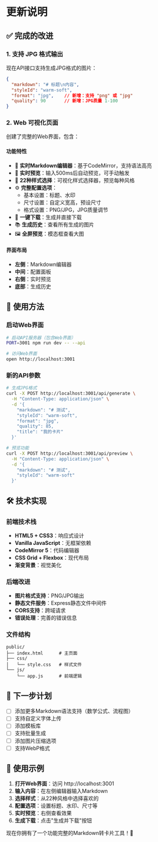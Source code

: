 # 更新说明

## ✅ 完成的改进

### 1. 支持 JPG 格式输出

现在API接口支持生成JPG格式的图片：

```json
{
  "markdown": "# 标题\n内容",
  "styleId": "warm-soft",
  "format": "jpg",    // 新增：支持 "png" 或 "jpg"
  "quality": 90       // 新增：JPG质量 1-100
}
```

### 2. Web 可视化页面

创建了完整的Web界面，包含：

#### 功能特性
- 📝 **实时Markdown编辑器**：基于CodeMirror，支持语法高亮
- 👀 **实时预览**：输入500ms后自动预览，可手动触发
- 🎨 **22种样式选择**：可视化样式选择器，预览每种风格
- ⚙️ **完整配置选项**：
  - 基本设置：标题、水印
  - 尺寸设置：自定义宽高，预设尺寸
  - 格式设置：PNG/JPG，JPG质量调节
- 💾 **一键下载**：生成并直接下载
- 📚 **生成历史**：查看所有生成的图片
- 🖼️ **全屏预览**：模态框查看大图

#### 界面布局
- **左侧**：Markdown编辑器
- **中间**：配置面板
- **右侧**：实时预览
- **底部**：生成历史

## 🚀 使用方法

### 启动Web界面

```bash
# 启动API服务器（包含Web界面）
PORT=3001 npm run dev -- --api

# 访问Web界面
open http://localhost:3001
```

### 新的API参数

```bash
# 生成JPG格式
curl -X POST http://localhost:3001/api/generate \
  -H "Content-Type: application/json" \
  -d '{
    "markdown": "# 测试",
    "styleId": "warm-soft",
    "format": "jpg",
    "quality": 85,
    "title": "我的卡片"
  }'

# 预览功能
curl -X POST http://localhost:3001/api/preview \
  -H "Content-Type: application/json" \
  -d '{
    "markdown": "# 测试",
    "styleId": "warm-soft"
  }'
```

## 🛠️ 技术实现

### 前端技术栈
- **HTML5 + CSS3**：响应式设计
- **Vanilla JavaScript**：无框架依赖
- **CodeMirror 5**：代码编辑器
- **CSS Grid + Flexbox**：现代布局
- **渐变背景**：视觉美化

### 后端改进
- **图片格式支持**：PNG/JPG输出
- **静态文件服务**：Express静态文件中间件
- **CORS支持**：跨域请求
- **错误处理**：完善的错误信息

### 文件结构
```
public/
├── index.html      # 主页面
├── css/
│   └── style.css   # 样式文件
└── js/
    └── app.js      # 前端逻辑
```

## 🎯 下一步计划

- [ ] 添加更多Markdown语法支持（数学公式、流程图）
- [ ] 支持自定义字体上传
- [ ] 添加模板库
- [ ] 支持批量生成
- [ ] 添加图片压缩选项
- [ ] 支持WebP格式

## 📝 使用示例

1. **打开Web界面**：访问 http://localhost:3001
2. **输入内容**：在左侧编辑器输入Markdown
3. **选择样式**：从22种风格中选择喜欢的
4. **配置选项**：设置标题、水印、尺寸等
5. **实时预览**：右侧查看效果
6. **生成下载**：点击"生成并下载"按钮

现在你拥有了一个功能完整的Markdown转卡片工具！🎉